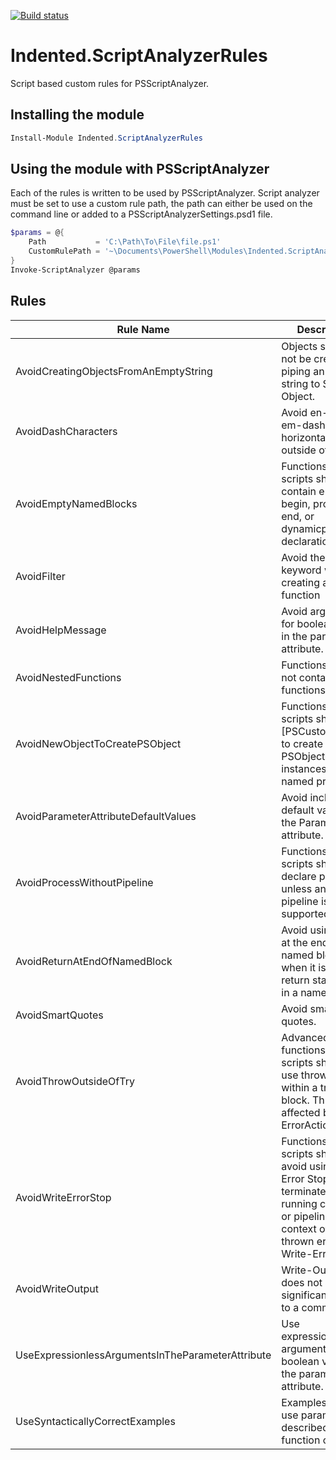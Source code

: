 [![Build status](https://ci.appveyor.com/api/projects/status/x6tsc69bea8nun4h?svg=true)](https://ci.appveyor.com/project/indented-automation/indented-scriptanalyzerrules)

# Indented.ScriptAnalyzerRules

Script based custom rules for PSScriptAnalyzer.

## Installing the module

```powershell
Install-Module Indented.ScriptAnalyzerRules
```

## Using the module with PSScriptAnalyzer

Each of the rules is written to be used by PSScriptAnalyzer. Script analyzer must be set to use a custom rule path, the path can either be used on the command line or added to a PSScriptAnalyzerSettings.psd1 file.

```powershell
$params = @{
    Path           = 'C:\Path\To\File\file.ps1'
    CustomRulePath = '~\Documents\PowerShell\Modules\Indented.ScriptAnalyzerRules'
}
Invoke-ScriptAnalyzer @params
```

## Rules

|Rule Name|Description|
|---|---|
|AvoidCreatingObjectsFromAnEmptyString|Objects should not be created by piping an empty string to Select-Object.|
|AvoidDashCharacters|Avoid en-dash, em-dash, and horizontal bar outside of strings.|
|AvoidEmptyNamedBlocks|Functions and scripts should not contain empty begin, process, end, or dynamicparam declarations.|
|AvoidFilter|Avoid the Filter keyword when creating a function|
|AvoidHelpMessage|Avoid arguments for boolean values in the parameter attribute.|
|AvoidNestedFunctions|Functions should not contain nested functions.|
|AvoidNewObjectToCreatePSObject|Functions and scripts should use [PSCustomObject] to create PSObject instances with named properties.|
|AvoidParameterAttributeDefaultValues|Avoid including default values in the Parameter attribute.|
|AvoidProcessWithoutPipeline|Functions and scripts should not declare process unless an input pipeline is supported.|
|AvoidReturnAtEndOfNamedBlock|Avoid using return at the end of a named block, when it is the only return statement in a named block.|
|AvoidSmartQuotes|Avoid smart quotes.|
|AvoidThrowOutsideOfTry|Advanced functions and scripts should not use throw, except within a try / catch block. Throw is affected by ErrorAction.|
|AvoidWriteErrorStop|Functions and scripts should avoid using Write-Error Stop to terminate a running command or pipeline. The context of the thrown error is Write-Error.|
|AvoidWriteOutput|Write-Output does not add significant value to a command.|
|UseExpressionlessArgumentsInTheParameterAttribute|Use expressionless arguments for boolean values in the parameter attribute.|
|UseSyntacticallyCorrectExamples|Examples should use parameters described by the function correctly.|
